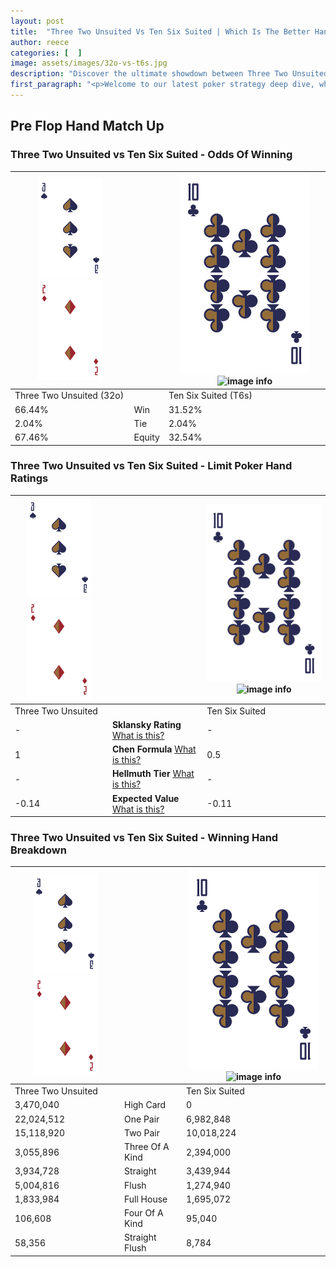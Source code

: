 ```yaml
---
layout: post
title:  "Three Two Unsuited Vs Ten Six Suited | Which Is The Better Hand In Poker? A Complete Guide"
author: reece
categories: [  ]
image: assets/images/32o-vs-t6s.jpg
description: "Discover the ultimate showdown between Three Two Unsuited and Ten Six Suited in poker! Uncover the odds, strategies, and scenarios where one hand triumphs over the other. Get ready to up your poker game with this thrilling analysis."
first_paragraph: "<p>Welcome to our latest poker strategy deep dive, where we're pitting two distinct hands against each other in a high-stakes showdown: Three Two Unsuited vs Ten Six Suited.</p><p>In the dynamic world of poker, every decision counts, and knowing which hand holds the upper hand is key to your success at the table.</p><p>In this article, we'll dissect these two hands, explore the scenarios where one dominates the other, and equip you with the knowledge to make strategic choices that can tip the odds in your favor.</p><p>Get ready to unravel the intriguing dynamics of these poker hands and elevate your game to new heights.</p>"
---
```




[comment]: # (sp0)

## Pre Flop Hand Match Up

<div class="table hand-ratings" markdown="1"> 



### Three Two Unsuited vs Ten Six Suited - Odds Of Winning


    
| ![image info](assets/images/hand1/3.png) ![image info](assets/images/hand1/2o.png) |  | ![image info](assets/images/hand2/T.png) ![image info](assets/images/hand2/6s.png) |
| -------- | -------- | -------- |
| Three Two Unsuited (32o) |  | Ten Six Suited (T6s) |
| 66.44% | Win | 31.52% |
| 2.04% | Tie | 2.04% |
| 67.46% | Equity | 32.54% |




[comment]: # (sp1)



### Three Two Unsuited vs Ten Six Suited - Limit Poker Hand Ratings


    
| ![image info](assets/images/hand1/3.png) ![image info](assets/images/hand1/2o.png) |  | ![image info](assets/images/hand2/T.png) ![image info](assets/images/hand2/6s.png) |
| -------- | -------- | -------- |
| Three Two Unsuited |  | Ten Six Suited |
| - | **Sklansky Rating** [What is this?](/sklansky-rating-explained) | - |
| 1 | **Chen Formula** [What is this?](/chen-formula-explained) | 0.5 |
| - | **Hellmuth Tier** [What is this?](/Hellmuth-tier-explained) | - |
| -0.14 | **Expected Value** [What is this?](/expected-value-explained) | -0.11 |




[comment]: # (sp2)



### Three Two Unsuited vs Ten Six Suited - Winning Hand Breakdown


    
| ![image info](assets/images/hand1/3.png) ![image info](assets/images/hand1/2o.png) |  | ![image info](assets/images/hand2/T.png) ![image info](assets/images/hand2/6s.png) |
| -------- | -------- | -------- |
| Three Two Unsuited |  | Ten Six Suited |
| 3,470,040 | High Card | 0 |
| 22,024,512 | One Pair | 6,982,848 |
| 15,118,920 | Two Pair | 10,018,224 |
| 3,055,896 | Three Of A Kind | 2,394,000 |
| 3,934,728 | Straight | 3,439,944 |
| 5,004,816 | Flush | 1,274,940 |
| 1,833,984 | Full House | 1,695,072 |
| 106,608 | Four Of A Kind | 95,040 |
| 58,356 | Straight Flush | 8,784 |




[comment]: # (sp3)



</div>

[comment]: # (sp4)



[comment]: # (sp5)

